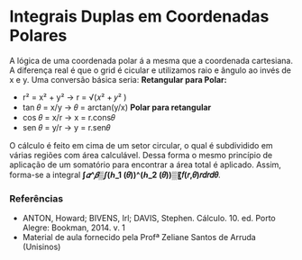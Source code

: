 # Integrais Duplas em Coordenadas Polares
A lógica de uma coordenada polar á a mesma que a coordenada cartesiana. A diferença real é que o grid é cicular e utilizamos raio e ângulo ao invés de x e y.
Uma conversão básica seria:
**Retangular para Polar:**
- r² = x² + y² -> r = √(𝑥² + 𝑦² )
- tan 𝜃 = x/y -> 𝜃 = arctan(y/x)
**Polar para retangular**
- cos 𝜃 = x/r -> x = r.cons𝜃
- sen 𝜃 = y/r -> y = r.sen𝜃

O cálculo é feito em cima de um setor circular, o qual é subdividido em várias regiões com área calculável.
Dessa forma o mesmo princípio de aplicação de um somatório para encontrar a área total é aplicado.
Assim, forma-se a integral **∫_𝛼^𝛽▒∫_(ℎ_1 (𝜃))^(ℎ_2 (𝜃))▒〖𝑓(𝑟,𝜃)𝑟𝑑𝑟𝑑𝜃**.


### Referências
- ANTON, Howard; BIVENS, Irl; DAVIS, Stephen. Cálculo. 10. ed. Porto Alegre: Bookman, 2014. v. 1
- Material de aula fornecido pela Profª Zeliane Santos de Arruda (Unisinos)